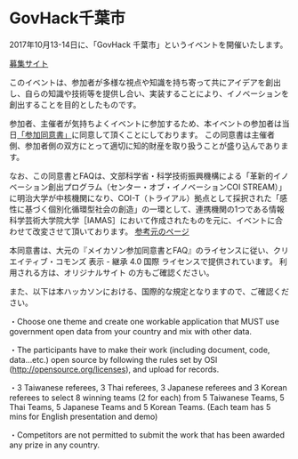 # GovHack千葉市
2017年10月13-14日に、「GovHack 千葉市」というイベントを開催いたします。

[募集サイト]()

このイベントは、参加者が多様な視点や知識を持ち寄って共にアイデアを創出し、自らの知識や技術等を提供し合い、実装することにより、イノベーションを創出することを目的としたものです。

参加者、主催者が気持ちよくイベントに参加するため、本イベントの参加者は当日[「参加同意書」]()に同意して頂くことにしております。 この同意書は主催者側、参加者側の双方にとって適切に知的財産を取り扱うことが盛り込んであります。

なお、この同意書とFAQは、文部科学省・科学技術振興機構による「革新的イノベーション創出プログラム（センター・オブ・イノベーションCOI STREAM）」に明治大学が中核機関になり、COI-T（トライアル）拠点として採択された「感性に基づく個別化循環型社会の創造」の一環として、連携機関の1つである情報科学芸術大学院大学［IAMAS］において作成されたものを元に、イベントに合わせて改変させて頂いております。 [参考元のページ](https://github.com/IAMAS/makeathon_agreement)

本同意書は、大元の『メイカソン参加同意書とFAQ』のライセンスに従い、クリエイティブ・コモンズ 表示 - 継承 4.0 国際 ライセンスで提供されています。 利用される方は、オリジナルサイト の方もご確認ください。

また、以下は本ハッカソンにおける、国際的な規定となりますので、ご確認ください。

・Choose one theme and create one workable application that MUST use government open data from your country and mix with other data.

・The participants have to make their work (including document, code, data…etc.) open source by following the rules set by OSI (http://opensource.org/licenses), and upload for records.

・3 Taiwanese referees, 3 Thai referees, 3 Japanese referees and 3 Korean referees to select 8 winning teams (2 for each) from 5 Taiwanese Teams, 5 Thai Teams, 5 Japanese Teams and 5 Korean Teams. (Each team has 5 mins for English presentation and demo)

・Competitors are not permitted to submit the work that has been awarded any prize in any country.
